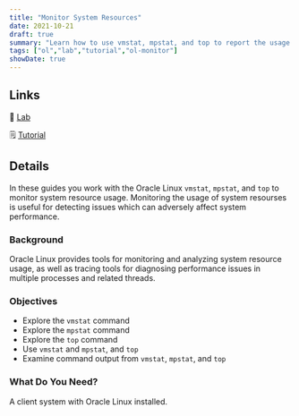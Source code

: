 ```yaml
---
title: "Monitor System Resources"
date: 2021-10-21
draft: true
summary: "Learn how to use vmstat, mpstat, and top to report the usage of system resources."
tags: ["ol","lab","tutorial","ol-monitor"]
showDate: true
---
```


## Links

:crescent_moon: [Lab](https://luna.oracle.com/lab/73bf7efa-53a1-4528-ad60-5f7b721fc3f8)

:spiral_notepad: [Tutorial](https://docs.oracle.com/en/learn/ol-monitoring)

## Details

In these guides you work with the Oracle Linux `vmstat`, `mpstat`, and `top` to monitor system resource usage.
Monitoring the usage of system resourses is useful for detecting issues which can adversely affect system performance.

### Background

Oracle Linux provides tools for monitoring and analyzing system resource usage, as well as tracing tools for diagnosing performance issues in multiple processes and related threads.


### Objectives

- Explore the `vmstat` command
- Explore the `mpstat` command
- Explore the `top` command
- Use `vmstat` and `mpstat`, and `top`
- Examine command output from `vmstat`, `mpstat`, and `top`

### What Do You Need?

A client system with Oracle Linux installed.

